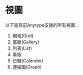 # 視圖

以下是目前Anytype支援的所有視圖：

1. 網格(Grid)
2. 畫廊(Gallery)
3. 列表(List)
4. 看板
5. 日曆(Calender)
6. 連結圖(Graph)

<figure><img src="../../../.gitbook/assets/image (64).png" alt=""><figcaption></figcaption></figure>
